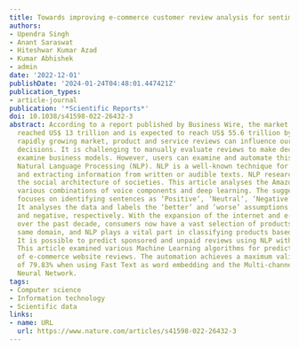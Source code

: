 ```yaml
---
title: Towards improving e-commerce customer review analysis for sentiment detection
authors:
- Upendra Singh
- Anant Saraswat
- Hiteshwar Kumar Azad
- Kumar Abhishek
- admin
date: '2022-12-01'
publishDate: '2024-01-24T04:48:01.447421Z'
publication_types:
- article-journal
publication: '*Scientific Reports*'
doi: 10.1038/s41598-022-26432-3
abstract: According to a report published by Business Wire, the market value of e-commerce
  reached US$ 13 trillion and is expected to reach US$ 55.6 trillion by 2027. In this
  rapidly growing market, product and service reviews can influence our purchasing
  decisions. It is challenging to manually evaluate reviews to make decisions and
  examine business models. However, users can examine and automate this process with
  Natural Language Processing (NLP). NLP is a well-known technique for evaluating
  and extracting information from written or audible texts. NLP research investigates
  the social architecture of societies. This article analyses the Amazon dataset using
  various combinations of voice components and deep learning. The suggested module
  focuses on identifying sentences as ‘Positive‘, ‘Neutral‘, ‘Negative‘, or ‘Indifferent‘.
  It analyses the data and labels the ‘better’ and ‘worse’ assumptions as positive
  and negative, respectively. With the expansion of the internet and e-commerce websites
  over the past decade, consumers now have a vast selection of products within the
  same domain, and NLP plays a vital part in classifying products based on evaluations.
  It is possible to predict sponsored and unpaid reviews using NLP with Machine Learning.
  This article examined various Machine Learning algorithms for predicting the sentiment
  of e-commerce website reviews. The automation achieves a maximum validation accuracy
  of 79.83% when using Fast Text as word embedding and the Multi-channel Convolution
  Neural Network.
tags:
- Computer science
- Information technology
- Scientific data
links:
- name: URL
  url: https://www.nature.com/articles/s41598-022-26432-3
---
```

